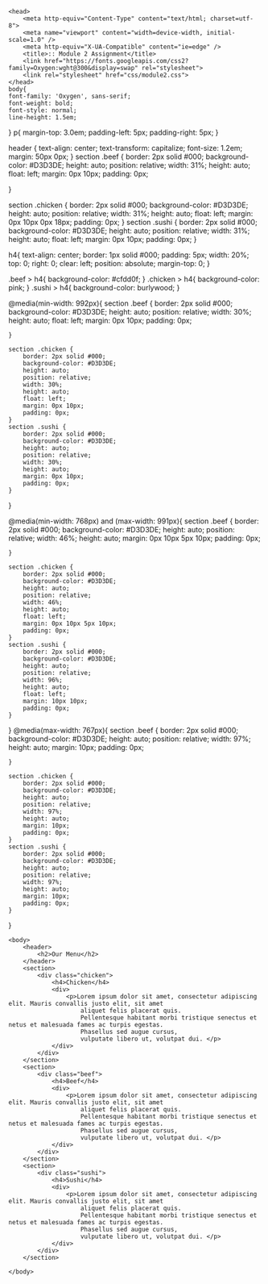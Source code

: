 <!DOCTYPE html>
<html lang="en">

    <head>
        <meta http-equiv="Content-Type" content="text/html; charset=utf-8">
        <meta name="viewport" content="width=device-width, initial-scale=1.0" />
        <meta http-equiv="X-UA-Compatible" content="ie=edge" />
        <title>:: Module 2 Assignment</title>
        <link href="https://fonts.googleapis.com/css2?family=Oxygen:wght@300&display=swap" rel="stylesheet">
        <link rel="stylesheet" href="css/module2.css">
    </head>
    body{
    font-family: 'Oxygen', sans-serif;
    font-weight: bold;
    font-style: normal;
    line-height: 1.5em;
  
}
p{
    margin-top: 3.0em;
    padding-left: 5px;
    padding-right: 5px; 
}

header {
    text-align: center;
    text-transform: capitalize;
    font-size: 1.2em;
    margin: 50px 0px; 
}
section .beef {
    border: 2px solid #000;
    background-color: #D3D3DE;
    height: auto;
    position: relative;
    width: 31%;
    height: auto;
    float: left;
    margin: 0px 10px;
    padding: 0px;

}

section .chicken {
    border: 2px solid #000;
    background-color: #D3D3DE;
    height: auto;
    position: relative;
    width: 31%;
    height: auto;
    float: left;
    margin: 0px 10px 0px 18px;
    padding: 0px;
}
section .sushi {
    border: 2px solid #000;
    background-color: #D3D3DE;
    height: auto;
    position: relative;
    width: 31%;
    height: auto;
    float: left;
    margin: 0px 10px;
    padding: 0px;
}

 h4{
    text-align: center;
    border: 1px solid #000;
    padding: 5px; 
    width: 20%; 
    top: 0;
    right: 0;
    clear: left;
    position: absolute;
    margin-top: 0;
}

    
.beef > h4{
    background-color: #cfdd0f;
  }
.chicken > h4{
    background-color: pink;
}
.sushi > h4{
    background-color: burlywood;
}


@media(min-width: 992px){
    section .beef {
        border: 2px solid #000;
        background-color: #D3D3DE;
        height: auto;
        position: relative;
        width: 30%;
        height: auto;
        float: left;
        margin: 0px 10px;
        padding: 0px;
    
    }
    
    section .chicken {
        border: 2px solid #000;
        background-color: #D3D3DE;
        height: auto;
        position: relative;
        width: 30%;
        height: auto;
        float: left;
        margin: 0px 10px;
        padding: 0px;
    }
    section .sushi {
        border: 2px solid #000;
        background-color: #D3D3DE;
        height: auto;
        position: relative;
        width: 30%;
        height: auto;
        margin: 0px 10px;
        padding: 0px;
    }
}

@media(min-width: 768px) and (max-width: 991px){
    section .beef {
        border: 2px solid #000;
        background-color: #D3D3DE;
        height: auto;
        position: relative;
        width: 46%;
        height: auto;
        margin: 0px 10px 5px 10px;
        padding: 0px;
    
    }
    
    section .chicken {
        border: 2px solid #000;
        background-color: #D3D3DE;
        height: auto;
        position: relative;
        width: 46%;
        height: auto;
        float: left;
        margin: 0px 10px 5px 10px;
        padding: 0px;
    }
    section .sushi {
        border: 2px solid #000;
        background-color: #D3D3DE;
        height: auto;
        position: relative;
        width: 96%;
        height: auto;
        float: left;
        margin: 10px 10px;
        padding: 0px;
    }
}
@media(max-width: 767px){
    section .beef {
        border: 2px solid #000;
        background-color: #D3D3DE;
        height: auto;
        position: relative;
        width: 97%;
        height: auto;
        margin: 10px;
        padding: 0px;
    
    }
    
    section .chicken {
        border: 2px solid #000;
        background-color: #D3D3DE;
        height: auto;
        position: relative;
        width: 97%;
        height: auto;
        margin: 10px;
        padding: 0px;
    }
    section .sushi {
        border: 2px solid #000;
        background-color: #D3D3DE;
        height: auto;
        position: relative;
        width: 97%;
        height: auto;
        margin: 10px;
        padding: 0px;
    }
}

    <body>
        <header>
            <h2>Our Menu</h2>
        </header>
        <section>
            <div class="chicken">
                <h4>Chicken</h4>
                <div>
                    <p>Lorem ipsum dolor sit amet, consectetur adipiscing elit. Mauris convallis justo elit, sit amet
                        aliquet felis placerat quis.
                        Pellentesque habitant morbi tristique senectus et netus et malesuada fames ac turpis egestas.
                        Phasellus sed augue cursus,
                        vulputate libero ut, volutpat dui. </p>
                </div>
            </div>
        </section>
        <section>
            <div class="beef">
                <h4>Beef</h4>
                <div>
                    <p>Lorem ipsum dolor sit amet, consectetur adipiscing elit. Mauris convallis justo elit, sit amet
                        aliquet felis placerat quis.
                        Pellentesque habitant morbi tristique senectus et netus et malesuada fames ac turpis egestas.
                        Phasellus sed augue cursus,
                        vulputate libero ut, volutpat dui. </p>
                </div>
            </div>
        </section>
        <section>
            <div class="sushi">
                <h4>Sushi</h4>
                <div>
                    <p>Lorem ipsum dolor sit amet, consectetur adipiscing elit. Mauris convallis justo elit, sit amet
                        aliquet felis placerat quis.
                        Pellentesque habitant morbi tristique senectus et netus et malesuada fames ac turpis egestas.
                        Phasellus sed augue cursus,
                        vulputate libero ut, volutpat dui. </p>
                </div>
            </div>
        </section>

    </body>

</html>
